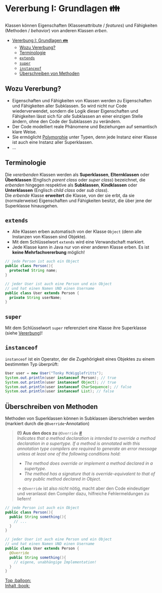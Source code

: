 # Vererbung I: Grundlagen :family:

Klassen können Eigenschaften (Klassenattribute / _features_) und Fähigkeiten (Methoden / _behavior_) von anderen Klassen _erben_.

- [Vererbung I: Grundlagen :family:](#vererbung-i-grundlagen-)
  - [Wozu Vererbung?](#wozu-vererbung)
  - [Terminologie](#terminologie)
  - [`extends`](#extends)
  - [`super`](#super)
  - [`instanceof`](#instanceof)
  - [Überschreiben von Methoden](#überschreiben-von-methoden)

## Wozu Vererbung?

-   Eigenschaften und Fähigkeiten von Klassen werden zu Eigenschaften und Fähigkeiten aller Subklassen. So wird nicht nur Code wiederverwendet, sondern die Logik dieser Eigenschaften und Fähigkeiten lässt sich für _alle_ Subklassen an einer einzigen Stelle ändern, ohne den Code der Subklassen zu verändern.
-   Der Code modelliert reale Phänomene und Beziehungen auf semantisch klare Weise.
-   Sie ermöglicht [Polymorphie](<https://de.wikipedia.org/wiki/Polymorphie_(Programmierung)>) unter Typen, denn jede Instanz einer Klasse ist auch eine Instanz aller Superklassen.
-   ...


## Terminologie

Die _vererbenden_ Klassen werden als **Superklassen**, **Elternklassen** oder **Überklassen** (Englisch _parent class_ oder _super class_) bezeichnet, die _erbenden_ hingegen respektive als **Subklassen**, **Kindklassen** oder **Unterklassen** (Englisch _child class_ oder _sub class_).  
Die _erbende_ Klasse **erweitert** die Klasse, von der sie erbt, da sie (normalerweise) Eigenschaften und Fähigkeiten besitzt, die über jene der Superklasse hinausgehen.


## `extends`

-   Alle Klassen erben automatisch von der Klasse `Object` (denn alle Instanzen von Klassen sind Objekte).
-   Mit dem Schlüsselwort `extends` wird eine Verwandschaft markiert.
-   Jede Klasse kann in Java nur von einer anderen Klasse erben. Es ist **keine Mehrfachvererbung** möglich!

```java
// jede Person ist auch ein Object
public class Person(){
  protected String name;
}

// jeder User ist auch eine Person und ein Object
// und hat einen Namen UND einen Username
public class User extends Person {
  private String userName;
}
```


## `super`

Mit dem Schlüsselwort `super` referenziert eine Klasse ihre Superklasse (siehe [Vererbung](#vererbung))!


## `instanceof`

`instanceof` ist ein Operator, der die Zugehörigkeit eines Objektes zu einem bestimmten Typ überprüft:

```java
User user = new User("Tonky McWigglefritts");
System.out.println(user instanceof Person); // true
System.out.println(user instanceof Object); // true
System.out.println(user instanceof CharSequence); // false
System.out.println(user instanceof List); // false
```


## Überschreiben von Methoden

Methoden von Superklassen können in Subklassen überschrieben werden (markiert durch die `@Override`-Annotation)

> **(!) Aus den docs zu** `@Override` [#](https://docs.oracle.com/javase/8/docs/api/java/lang/Override.html)  
> _Indicates that a method declaration is intended to override a method declaration in a supertype. If a method is annotated with this annotation type compilers are required to generate an error message unless at least one of the following conditions hold:_
>
> -   _The method does override or implement a method declared in a supertype._
> -   _The method has a signature that is override-equivalent to that of any public method declared in Object._
>
> &rarr; `@Override` ist also _nicht_ nötig, macht aber den Code eindeutiger und veranlasst den Compiler dazu, hilfreiche Fehlermeldungen zu liefern!

```java
// jede Person ist auch ein Object
public class Person(){
  public String something(){
    // ...
  }
}

// jeder User ist auch eine Person und ein Object
// und hat einen Namen UND einen Username
public class User extends Person {
  @Override
  public String something(){
    // eigene, unabhängige Implementation!
  }
}
```



<!-- Dieses HTML-Snippet sollte am Ende jeder Seite stehen! -->
<div class="top-link">
    <a href="#" title="Zum Anfang scrollen!">Top :balloon:</a>
    <br/>
    <a href="https://dh-cologne.github.io/java-wegweiser#inhalt-book" title="Zurück zur Übersicht!">Inhalt :book:</a>
</div>